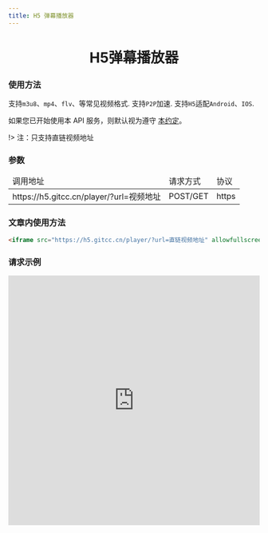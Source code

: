 ```yaml
---
title: H5 弹幕播放器
---
```


<center>
    <h1>
        H5弹幕播放器
    </h1>
</center>

### 使用方法

支持`m3u8`、`mp4`、`flv`、等常见视频格式.
支持`P2P`加速.
支持`H5`适配`Android`、`IOS`.

如果您已开始使用本 API 服务，则默认视为遵守 [本约定](/Notice/appointment)。

!> 注：只支持直链视频地址

### 参数

<div class="ks-table">
                <table>
                    <thead>
                    <tr>
                        <td>调用地址</td>
                        <td>请求方式</td>
                        <td>协议</td>
                    </tr>
                    </thead>
                    <tbody>
                    <tr>
                        <td>https://h5.gitcc.cn/player/?url=视频地址</td>
                        <td>POST/GET</td>
                        <td>https</td>
                    </tr>
                    </tbody>
                </table>
            </div>
            
### 文章内使用方法

```html
<iframe src="https://h5.gitcc.cn/player/?url=直链视频地址" allowfullscreen="allowfullscreen" mozallowfullscreen="mozallowfullscreen" msallowfullscreen="msallowfullscreen" oallowfullscreen="oallowfullscreen" webkitallowfullscreen="webkitallowfullscreen" width="100%" height="500px" frameborder="0"></iframe>
```

### 请求示例

<iframe src="https://h5.gitcc.cn/player/?url=https://video.gitcc.cn/%E3%81%BF%E3%82%84%E3%81%96%E3%81%8D%20%E3%81%AF%E3%82%84%E3%81%8A/%E4%BE%A7%E8%80%B3%E5%80%BE%E5%90%AC/%E4%BE%A7%E8%80%B3%E5%80%BE%E5%90%AC.mp4" allowfullscreen="allowfullscreen" mozallowfullscreen="mozallowfullscreen" msallowfullscreen="msallowfullscreen" oallowfullscreen="oallowfullscreen" webkitallowfullscreen="webkitallowfullscreen" width="100%" height="500px" frameborder="0"></iframe>